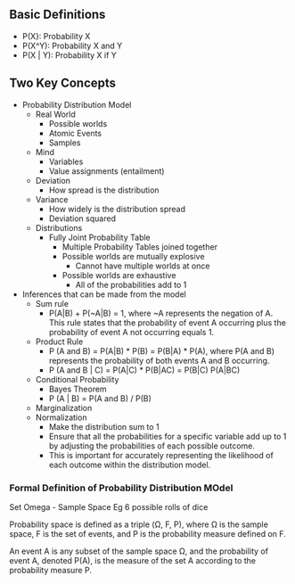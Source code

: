 ## Basic Definitions

- P(X}: Probability X
- P(X^Y): Probability X and Y
- P(X | Y): Probability X if Y

## Two Key Concepts

- Probability Distribution Model
	- Real World
		- Possible worlds
		- Atomic Events
		- Samples
	- Mind
		- Variables
		- Value assignments (entailment)
	- Deviation
		- How spread is the distribution
	- Variance
		- How widely is the distribution spread
		- Deviation squared
	- Distributions
		- Fully Joint Probability Table
			- Multiple Probability Tables joined together
			- Possible worlds are mutually explosive
				- Cannot have multiple worlds at once
			- Possible worlds are exhaustive
				- All of the probabilities add to 1
- Inferences that can be made from the model
	- Sum rule
		- P(A|B) + P(~A|B) = 1, where ~A represents the negation of A. This rule states that the probability of event A occurring plus the probability of event A not occurring equals 1.
	- Product Rule
		- P (A and B) = P(A|B) * P(B) = P(B|A) * P(A), where P(A and B) represents the probability of both events A and B occurring.
		- P (A and B | C) = P(A|C) * P(B|AC) = P(B|C) P(A|BC)
	- Conditional Probability
		- Bayes Theorem
		- P (A | B) = P(A and B) / P(B)
	- Marginalization
	- Normalization
		- Make the distribution sum to 1
		- Ensure that all the probabilities for a specific variable add up to 1 by adjusting the probabilities of each possible outcome. 
		- This is important for accurately representing the likelihood of each outcome within the distribution model.
### Formal Definition of  Probability Distribution MOdel

Set Omega - Sample Space
	Eg 6 possible rolls of dice

Probability space is defined as a triple (Ω, F, P), where Ω is the sample space, F is the set of events, and P is the probability measure defined on F.

An event A is any subset of the sample space Ω, and the probability of event A, denoted P(A), is the measure of the set A according to the probability measure P.


